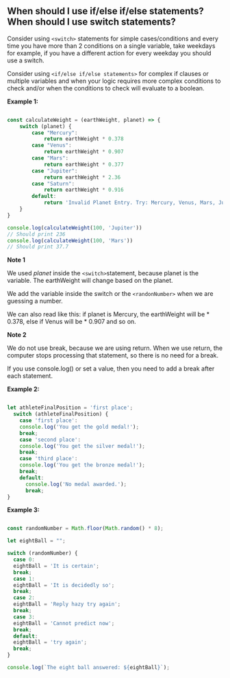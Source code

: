 ## When should I use if/else if/else statements? When should I use switch statements?

Consider using `<switch>` statements for simple cases/conditions and every time you have more than 2 conditions on a single variable, take weekdays for example, 
if you have a different action for every weekday you should use a switch.

Consider using `<if/else if/else statements>` for complex if clauses or multiple variables and when your logic requires more complex conditions to check and/or when the conditions to check will evaluate to a boolean.

**Example 1:**

```javascript

const calculateWeight = (earthWeight, planet) => {
    switch (planet) {
        case "Mercury":
            return earthWeight * 0.378
        case "Venus":
            return earthWeight * 0.907
        case "Mars":
            return earthWeight * 0.377
        case "Jupiter":
            return earthWeight * 2.36
        case "Saturn":
            return earthWeight * 0.916
        default:
            return 'Invalid Planet Entry. Try: Mercury, Venus, Mars, Jupiter, or Saturn.'
    }
}

console.log(calculateWeight(100, 'Jupiter')) 
// Should print 236
console.log(calculateWeight(100, 'Mars'))
// Should print 37.7

```

**Note 1** 

We used *planet* inside the `<switch>`statement, because planet is the variable. The earthWeight will change based on the planet. 

We add the variable inside the switch or the `<randonNumber>` when we are guessing a number.

We can also read like this: if planet is Mercury, the earthWeight will be * 0.378, else if Venus will be * 0.907 and so on.

**Note 2** 

We do not use break, because we are using return. When we use return, the computer stops processing that statement, so there is no need for a break.

If you use console.log() or set a value, then you need to add a break after each statement.

**Example 2:**

```javascript

let athleteFinalPosition = 'first place';
  switch (athleteFinalPosition) {
    case 'first place':
    console.log('You get the gold medal!');
    break;
    case 'second place':
    console.log('You get the silver medal!');
    break;
    case 'third place':
    console.log('You get the bronze medal!');
    break;
    default:
      console.log('No medal awarded.');
      break;
}

```

**Example 3:**

```javascript

const randomNumber = Math.floor(Math.random() * 8);

let eightBall = "";

switch (randomNumber) {
  case 0:
  eightBall = 'It is certain';
  break;
  case 1:
  eightBall = 'It is decidedly so';
  break;
  case 2:
  eightBall = 'Reply hazy try again';
  break;
  case 3:
  eightBall = 'Cannot predict now';
  break;
  default: 
  eightBall = 'try again';
  break;
}

console.log(`The eight ball answered: ${eightBall}`); 

```

